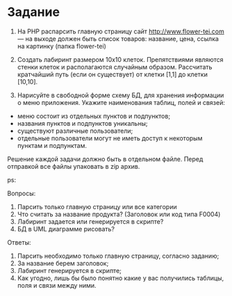# Задание

1. На PHP распарсить главную страницу сайт http://www.flower-tei.com — на выходе должен быть список товаров: название, цена, ссылка на картинку (папка flower-tei)

2. Создать  лабиринт размером 10х10 клеток. Препятствиями являются стенки клеток и  располагаются случайным образом. Рассчитать кратчайший путь (если он существует) от клетки [1,1] до клетки [10,10].

3. Нарисуйте в свободной форме схему БД, для хранения информации о меню приложения. Укажите наименования таблиц, полей и связей:

- меню состоит из отдельных пунктов и подпунктов;
- названия пунктов и подпунктов уникальны;
- существуют различные пользователи;
- отдельные пользователи могут не иметь доступ к некоторым пунктам и подпунктам.
 
Решение каждой задачи должно быть в отдельном файле. Перед отправкой все файлы упаковать в zip архив.

ps:

Вопросы:

1. Парсить только главную страницу или все категории
2. Что считать за название продукта? (Заголовок или код типа F0004)
3. Лабиринт задается или генерируется в скрипте?
4. БД в UML диаграмме рисовать?

Ответы:

1) Парсить необходимо только главную страницу, согласно заданию;
2) За название берем заголовок;
3) Лабиринт генерируется в скрипте;
4) Как угодно, лишь бы было понятно какие у вас получились таблицы, поля и связи между ними.
